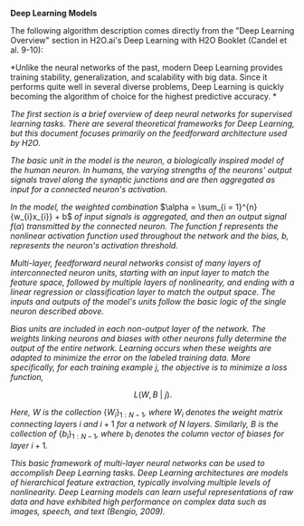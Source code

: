 **Deep Learning Models**

The following algorithm description comes directly from the \"Deep
Learning Overview\" section in H2O.ai\'s Deep Learning with H2O Booklet
(Candel et al. 9-10):

*Unlike the neural networks of the past, modern Deep Learning provides
training stability, generalization, and scalability with big data. Since
it performs quite well in several diverse problems, Deep Learning is
quickly becoming the algorithm of choice for the highest predictive
accuracy. *

*The first section is a brief overview of deep neural networks for
supervised learning tasks. There are several theoretical frameworks for
Deep Learning, but this document focuses primarily on the feedforward
architecture used by H2O.*

*The basic unit in the model is the neuron, a biologically inspired
model of the human neuron. In humans, the varying strengths of the
neurons\' output signals travel along the synaptic junctions and are
then aggregated as input for a connected neuron\'s activation.*

*In the model, the weighted combination*
$\alpha = \sum_{i = 1}^{n}{w_{i}x_{i}} + b$ *of input signals is
aggregated, and then an output signal* $f\left( \alpha \right)$
*transmitted by the connected neuron. The function* $f$ *represents the
nonlinear activation function used throughout the network and the bias,*
$b$*, represents the neuron\'s activation threshold.*

*Multi-layer, feedforward neural networks consist of many layers of
interconnected neuron units, starting with an input layer to match the
feature space, followed by multiple layers of nonlinearity, and ending
with a linear regression or classification layer to match the output
space. The inputs and outputs of the model\'s units follow the basic
logic of the single neuron described above.*

*Bias units are included in each non-output layer of the network. The
weights linking neurons and biases with other neurons fully determine
the output of the entire network. Learning occurs when these weights are
adapted to minimize the error on the labeled training data. More
specifically, for each training example* $j$*, the objective is to
minimize a loss function,*

$$L(W,B\ |\ j).$$

*Here,* $W$ *is the collection* $\left\{ W_{i} \right\}_{1:N - 1}$*,
where* $W_{i}$ *denotes the weight matrix connecting layers* $i$ *and*
$i + 1$ *for a network of* $N$ *layers. Similarly,* $B$ *is the
collection of* $\left\{ b_{i} \right\}_{1:N - 1}$*, where* $b_{i}$
*denotes the column vector of biases for layer* $i + 1$*.*

*This basic framework of multi-layer neural networks can be used to
accomplish Deep Learning tasks. Deep Learning architectures are models
of hierarchical feature extraction, typically involving multiple levels
of nonlinearity. Deep Learning models can learn useful representations
of raw data and have exhibited high performance on complex data such as
images, speech, and text (Bengio, 2009).*
